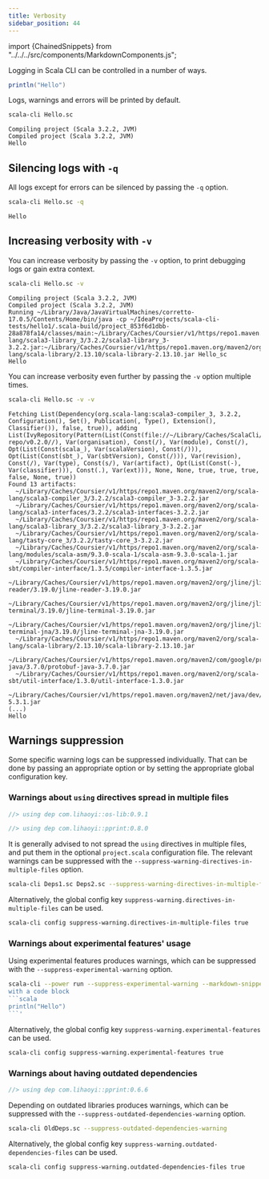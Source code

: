 ```yaml
---
title: Verbosity
sidebar_position: 44
---
```


import {ChainedSnippets} from "../../../src/components/MarkdownComponents.js";

Logging in Scala CLI can be controlled in a number of ways.

```scala title=Hello.sc
println("Hello")
```

Logs, warnings and errors will be printed by default.

<ChainedSnippets>

```bash
scala-cli Hello.sc
```

```text  
Compiling project (Scala 3.2.2, JVM)
Compiled project (Scala 3.2.2, JVM)
Hello
```

</ChainedSnippets>

## Silencing logs with `-q`

All logs except for errors can be silenced by passing the `-q` option.

<ChainedSnippets>

```bash
scala-cli Hello.sc -q
```

```text
Hello
```

</ChainedSnippets>

## Increasing verbosity with `-v`

You can increase verbosity by passing the `-v` option, to print debugging logs or gain extra context.

<ChainedSnippets>

```bash
scala-cli Hello.sc -v
```

```text
Compiling project (Scala 3.2.2, JVM)
Compiled project (Scala 3.2.2, JVM)
Running ~/Library/Java/JavaVirtualMachines/corretto-17.0.5/Contents/Home/bin/java -cp ~/IdeaProjects/scala-cli-tests/hello1/.scala-build/project_853f6d1dbb-28a878fa14/classes/main:~/Library/Caches/Coursier/v1/https/repo1.maven.org/maven2/org/scala-lang/scala3-library_3/3.2.2/scala3-library_3-3.2.2.jar:~/Library/Caches/Coursier/v1/https/repo1.maven.org/maven2/org/scala-lang/scala-library/2.13.10/scala-library-2.13.10.jar Hello_sc
Hello
```

</ChainedSnippets>

You can increase verbosity even further by passing the `-v` option multiple times.

<ChainedSnippets>

```bash
scala-cli Hello.sc -v -v
```

```text
Fetching List(Dependency(org.scala-lang:scala3-compiler_3, 3.2.2, Configuration(), Set(), Publication(, Type(), Extension(), Classifier()), false, true)), adding List(IvyRepository(Pattern(List(Const(file://~/Library/Caches/ScalaCli/local-repo/v0.2.0//), Var(organisation), Const(/), Var(module), Const(/), Opt(List(Const(scala_), Var(scalaVersion), Const(/))), Opt(List(Const(sbt_), Var(sbtVersion), Const(/))), Var(revision), Const(/), Var(type), Const(s/), Var(artifact), Opt(List(Const(-), Var(classifier))), Const(.), Var(ext))), None, None, true, true, true, false, None, true))
Found 13 artifacts:
  ~/Library/Caches/Coursier/v1/https/repo1.maven.org/maven2/org/scala-lang/scala3-compiler_3/3.2.2/scala3-compiler_3-3.2.2.jar
  ~/Library/Caches/Coursier/v1/https/repo1.maven.org/maven2/org/scala-lang/scala3-interfaces/3.2.2/scala3-interfaces-3.2.2.jar
  ~/Library/Caches/Coursier/v1/https/repo1.maven.org/maven2/org/scala-lang/scala3-library_3/3.2.2/scala3-library_3-3.2.2.jar
  ~/Library/Caches/Coursier/v1/https/repo1.maven.org/maven2/org/scala-lang/tasty-core_3/3.2.2/tasty-core_3-3.2.2.jar
  ~/Library/Caches/Coursier/v1/https/repo1.maven.org/maven2/org/scala-lang/modules/scala-asm/9.3.0-scala-1/scala-asm-9.3.0-scala-1.jar
  ~/Library/Caches/Coursier/v1/https/repo1.maven.org/maven2/org/scala-sbt/compiler-interface/1.3.5/compiler-interface-1.3.5.jar
  ~/Library/Caches/Coursier/v1/https/repo1.maven.org/maven2/org/jline/jline-reader/3.19.0/jline-reader-3.19.0.jar
  ~/Library/Caches/Coursier/v1/https/repo1.maven.org/maven2/org/jline/jline-terminal/3.19.0/jline-terminal-3.19.0.jar
  ~/Library/Caches/Coursier/v1/https/repo1.maven.org/maven2/org/jline/jline-terminal-jna/3.19.0/jline-terminal-jna-3.19.0.jar
  ~/Library/Caches/Coursier/v1/https/repo1.maven.org/maven2/org/scala-lang/scala-library/2.13.10/scala-library-2.13.10.jar
  ~/Library/Caches/Coursier/v1/https/repo1.maven.org/maven2/com/google/protobuf/protobuf-java/3.7.0/protobuf-java-3.7.0.jar
  ~/Library/Caches/Coursier/v1/https/repo1.maven.org/maven2/org/scala-sbt/util-interface/1.3.0/util-interface-1.3.0.jar
  ~/Library/Caches/Coursier/v1/https/repo1.maven.org/maven2/net/java/dev/jna/jna/5.3.1/jna-5.3.1.jar
(...)
Hello

```

</ChainedSnippets>

## Warnings suppression

Some specific warning logs can be suppressed individually.
That can be done by passing an appropriate option or by setting the appropriate global configuration key.

### Warnings about `using` directives spread in multiple files

```scala title=Deps1.sc
//> using dep com.lihaoyi::os-lib:0.9.1
```

```scala title=Deps2.sc
//> using dep com.lihaoyi::pprint:0.8.0
```

It is generally advised to not spread the `using` directives in multiple files, and put them in the
optional `project.scala` configuration file.
The relevant warnings can be suppressed with the `--suppress-warning-directives-in-multiple-files` option.

```bash
scala-cli Deps1.sc Deps2.sc --suppress-warning-directives-in-multiple-files
```

Alternatively, the global config key `suppress-warning.directives-in-multiple-files` can be used.

```bash
scala-cli config suppress-warning.directives-in-multiple-files true
```

### Warnings about experimental features' usage

Using experimental features produces warnings, which can be suppressed with the `--suppress-experimental-warning`
option.

````bash
scala-cli --power run --suppress-experimental-warning --markdown-snippet '# Markdown snippet
with a code block
```scala
println("Hello")
```'
````

Alternatively, the global config key `suppress-warning.experimental-features` can be used.

```bash
scala-cli config suppress-warning.experimental-features true
```

### Warnings about having outdated dependencies

```scala title=OldDeps.sc
//> using dep com.lihaoyi::pprint:0.6.6
```

Depending on outdated libraries produces warnings, which can be suppressed with
the `--suppress-outdated-dependencies-warning` option.

````bash
scala-cli OldDeps.sc --suppress-outdated-dependencies-warning
````

Alternatively, the global config key `suppress-warning.outdated-dependencies-files` can be used.

```bash
scala-cli config suppress-warning.outdated-dependencies-files true
```

